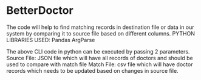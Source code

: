 # BetterDoctor
The code will help to find matching records in destination file or data in our system by comparing it to source file based on different columns.
PYTHON LIBRARIES USED:
Pandas
ArgParse

The above CLI code in python can be executed by passing 2 parameters.
Source File: JSON file which will have all records of doctors and should be used to compare with match file 
Match File: csv file which will have doctor records which needs to be updated based on changes in source file.
